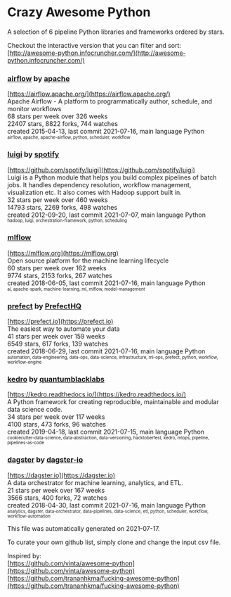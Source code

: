 # Crazy Awesome Python
A selection of 6 pipeline Python libraries and frameworks ordered by stars.  

Checkout the interactive version that you can filter and sort: 
[http://awesome-python.infocruncher.com/](http://awesome-python.infocruncher.com/)  


### [airflow](https://github.com/apache/airflow) by [apache](https://github.com/apache)  
[https://airflow.apache.org/](https://airflow.apache.org/)  
Apache Airflow - A platform to programmatically author, schedule, and monitor workflows  
68 stars per week over 326 weeks  
22407 stars, 8822 forks, 744 watches  
created 2015-04-13, last commit 2021-07-16, main language Python  
<sub><sup>airflow, apache, apache-airflow, python, scheduler, workflow</sup></sub>


### [luigi](https://github.com/spotify/luigi) by [spotify](https://github.com/spotify)  
[https://github.com/spotify/luigi](https://github.com/spotify/luigi)  
Luigi is a Python module that helps you build complex pipelines of batch jobs. It handles dependency resolution, workflow management, visualization etc. It also comes with Hadoop support built in.   
32 stars per week over 460 weeks  
14793 stars, 2269 forks, 498 watches  
created 2012-09-20, last commit 2021-07-07, main language Python  
<sub><sup>hadoop, luigi, orchestration-framework, python, scheduling</sup></sub>


### [mlflow](https://github.com/mlflow/mlflow)  
[https://mlflow.org](https://mlflow.org)  
Open source platform for the machine learning lifecycle  
60 stars per week over 162 weeks  
9774 stars, 2153 forks, 267 watches  
created 2018-06-05, last commit 2021-07-16, main language Python  
<sub><sup>ai, apache-spark, machine-learning, ml, mlflow, model-management</sup></sub>


### [prefect](https://github.com/PrefectHQ/prefect) by [PrefectHQ](https://github.com/PrefectHQ)  
[https://prefect.io](https://prefect.io)  
The easiest way to automate your data  
41 stars per week over 159 weeks  
6549 stars, 617 forks, 139 watches  
created 2018-06-29, last commit 2021-07-16, main language Python  
<sub><sup>automation, data-engineering, data-ops, data-science, infrastructure, ml-ops, prefect, python, workflow, workflow-engine</sup></sub>


### [kedro](https://github.com/quantumblacklabs/kedro) by [quantumblacklabs](https://github.com/quantumblacklabs)  
[https://kedro.readthedocs.io/](https://kedro.readthedocs.io/)  
A Python framework for creating reproducible, maintainable and modular data science code.  
34 stars per week over 117 weeks  
4100 stars, 473 forks, 96 watches  
created 2019-04-18, last commit 2021-07-15, main language Python  
<sub><sup>cookiecutter-data-science, data-abstraction, data-versioning, hacktoberfest, kedro, mlops, pipeline, pipelines-as-code</sup></sub>


### [dagster](https://github.com/dagster-io/dagster) by [dagster-io](https://github.com/dagster-io)  
[https://dagster.io](https://dagster.io)  
A data orchestrator for machine learning, analytics, and ETL.  
21 stars per week over 167 weeks  
3566 stars, 400 forks, 72 watches  
created 2018-04-30, last commit 2021-07-16, main language Python  
<sub><sup>analytics, dagster, data-orchestrator, data-pipelines, data-science, etl, python, scheduler, workflow, workflow-automation</sup></sub>


This file was automatically generated on 2021-07-17.  

To curate your own github list, simply clone and change the input csv file.  

Inspired by:  
[https://github.com/vinta/awesome-python](https://github.com/vinta/awesome-python)  
[https://github.com/trananhkma/fucking-awesome-python](https://github.com/trananhkma/fucking-awesome-python)  